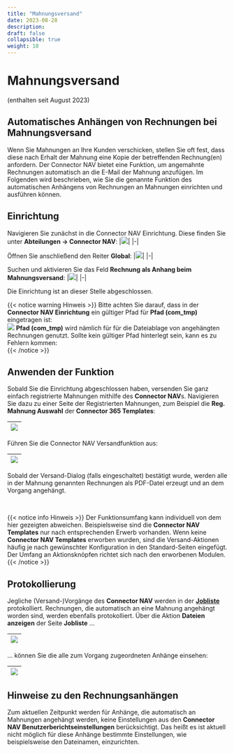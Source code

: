 ```yaml
---
title: "Mahnungsversand"
date: 2023-08-28
description: 
draft: false
collapsible: true
weight: 10
---
```


# Mahnungsversand
(enthalten seit August 2023)

## Automatisches Anhängen von Rechnungen bei Mahnungsversand

Wenn Sie Mahnungen an Ihre Kunden verschicken, stellen Sie oft fest, dass diese nach Erhalt der Mahnung eine Kopie der betreffenden Rechnung(en) anfordern.
Der Connector NAV bietet eine Funktion, um angemahnte Rechnungen automatisch an die E-Mail der Mahnung anzufügen.
Im Folgenden wird beschrieben, wie Sie die genannte Funktion des automatischen Anhängens von Rechnungen an Mahnungen einrichten und ausführen können.

## Einrichtung

Navigieren Sie zunächst in die Connector NAV Einrichtung. Diese finden Sie unter **Abteilungen -> Connector NAV**:
|![](images/connectornav/sending-reminder/de/setup.png)|
|-|

Öffnen Sie anschließend den Reiter **Global**:
|![](images/connectornav/sending-reminder/de/setup-global.png)|
|-|

Suchen und aktivieren Sie das Feld **Rechnung als Anhang beim Mahnungsversand**:
|![](images/connectornav/sending-reminder/de/setup-enable-field.png)|
|-|

Die Einrichtung ist an dieser Stelle abgeschlossen.

{{< notice warning Hinweis >}}
Bitte achten Sie darauf, dass in der **Connector NAV Einrichtung** ein gültiger Pfad für **Pfad (com_tmp)** eingetragen ist:
<br>
![](images/connectornav/sending-reminder/de/com-temp.png)
**Pfad (com_tmp)** wird nämlich für für die Dateiablage von angehängten Rechnungen genutzt. 
Sollte kein gültiger Pfad hinterlegt sein, kann es zu Fehlern kommen:
<br>
{{< /notice >}}

## Anwenden der Funktion

Sobald Sie die Einrichtung abgeschlossen haben, versenden Sie ganz einfach registrierte Mahnungen mithilfe des **Connector NAV**s.
Navigieren Sie dazu zu einer Seite der Registrierten Mahnungen, zum Beispiel die **Reg. Mahnung Auswahl** der **Connector 365 Templates**:

|![](images/connectornav/sending-reminder/de/template-reminders.png)|
|-|

Führen Sie die Connector NAV Versandfunktion aus:

|![](images/connectornav/sending-reminder/de/reminders-sending-button.png)|
|-|

Sobald der Versand-Dialog (falls eingeschaltet) bestätigt wurde, werden alle in der Mahnung genannten Rechnungen als PDF-Datei erzeugt und an dem Vorgang angehängt. 

<br>

{{< notice info Hinweis >}}
Der Funktionsumfang kann individuell von dem hier gezeigten abweichen. Beispielsweise sind die **Connector NAV Templates** nur nach entsprechenden
Erwerb vorhanden. Wenn keine **Connector NAV Templates** erworben wurden, sind die Versand-Aktionen häufig je nach gewünschter Konfiguration in den Standard-Seiten eingefügt. Der Umfang an Aktionsknöpfen richtet sich nach den erworbenen Modulen.
{{< /notice >}}


## Protokollierung

Jegliche (Versand-)Vorgänge des **Connector NAV** werden in der [**Jobliste**](/de-de/connectornav/base/base_overview/) protokolliert.
Rechnungen, die automatisch an eine Mahnung angehängt worden sind, werden ebenfalls protokolliert.
Über die Aktion **Dateien anzeigen** der Seite **Jobliste** ...

|![](images/connectornav/sending-reminder/de/joblist-show-pdf.png)|
|-|

... können Sie die alle zum Vorgang zugeordneten Anhänge einsehen:

|![](images/connectornav/sending-reminder/de/com-temp-attachments.png)|
|-|

## Hinweise zu den Rechnungsanhängen

Zum aktuellen Zeitpunkt werden für Anhänge, die automatisch an Mahnungen angehängt werden, keine Einstellungen aus den **Connector NAV Benutzerberichtseinstellungen** berücksichtigt. Das heißt es ist aktuell nicht möglich für diese Anhänge bestimmte Einstellungen, wie beispielsweise den Dateinamen, einzurichten.